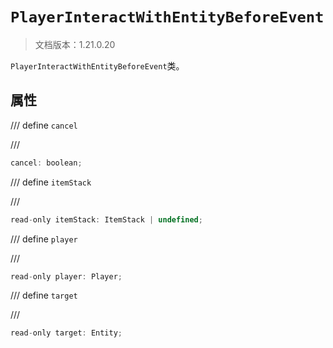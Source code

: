 # `PlayerInteractWithEntityBeforeEvent`

> 文档版本：1.21.0.20

`PlayerInteractWithEntityBeforeEvent`类。

## 属性

/// define
`cancel`


///

```js
cancel: boolean;
```


/// define
`itemStack`


///

```js
read-only itemStack: ItemStack | undefined;
```


/// define
`player`


///

```js
read-only player: Player;
```


/// define
`target`


///

```js
read-only target: Entity;
```

